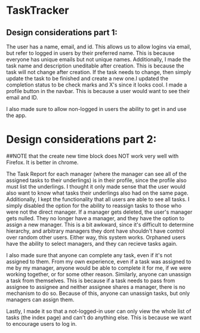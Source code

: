 # TaskTracker


## Design considerations part 1:

The user has a name, email, and id. This allows us to allow logins via email, but refer to logged in users by their preferred name. This is because everyone has unique emails but not unique names.
Additionally, I made the task name and description uneditable after creation. This is because the task will not change after creation. If the task needs to change, then simply update the task to be finished and create a new one.I updated the completion status to be check marks and X's since it looks cool.
I made a profile button in the navbar. This is because a user would want to see their email and ID. 

I also made sure to allow non-logged in users the ability to get in and use the app. 

# Design considerations part 2:

##NOTE that the create new time block does NOT work very well with Firefox. It is better in chrome.

The Task Report for each manager (where the manager can see all of the assigned tasks to their underlings) is in their profile, since the profile also must list the underlings. I thought it only made sense that the user would also want to know what tasks their underlings also had on the same page.
Additionally, I kept the functionality that all users are able to see all tasks. I simply disabled the option for the ability to reassign tasks to those who were not the direct manager.
If a manager gets deleted, the user's manager gets nulled. They no longer have a manager, and they have the option to assign a new manager. This is a bit awkward, since it's difficult to determine hierarchy, and arbitrary managers they dont have shouldn't have control over random other users. Either way, this system works. Orphaned users have the ability to select managers, and they can recieve tasks again.

I also made sure that anyone can complete any task, even if it's not assigned to them. From my own experience, even if a task was assigned to me by my manager, anyone would be able to complete it for me, if we were working together, or for some other reason. 
Similarly, anyone can unassign a task from themselves. This is because if a task needs to pass from assignee to assignee and neither assignee shares a manager, there is no mechanism to do so. Because of this, anyone can unassign tasks, but only managers can assign them.

Lastly, I made it so that a not-logged-in user can only view the whole list of tasks (the index page) and can't do anything else. This is because we want to encourage users to log in.
